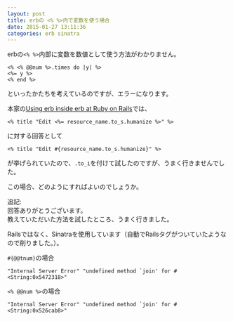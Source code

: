 ```yaml
---
layout: post
title: erbの <% %>内で変数を使う場合
date: 2015-01-27 13:11:36
categories: erb sinatra
---
```

<!-- {% raw %} -->
<p>erbの<code>&lt;% %&gt;</code>内部に変数を数値として使う方法がわかりません。</p>

<pre><code>&lt;% &lt;% @@num %&gt;.times do |y| %&gt;
&lt;%= y %&gt;
&lt;% end %&gt;
</code></pre>

<p>といったかたちを考えているのですが、エラーになります。</p>

<p>本家の<a href="https://stackoverflow.com/questions/16342828/using-erb-inside-erb-at-ruby-on-rails">Using erb inside erb at Ruby on Rails</a>では、</p>

<pre><code>&lt;% title "Edit &lt;%= resource_name.to_s.humanize %&gt;" %&gt;
</code></pre>

<p>に対する回答として</p>

<pre><code>&lt;% title "Edit #{resource_name.to_s.humanize}" %&gt;
</code></pre>

<p>が挙げられていたので、<code>.to_i</code>を付けて試したのですが、うまく行きませんでした。</p>

<p>この場合、どのようにすればよいのでしょうか。</p>

<p>追記:<br>
回答ありがとうございます。<br>
教えていただいた方法を試したところ、うまく行きました。</p>

<p>Railsではなく、Sinatraを使用しています（自動でRailsタグがついていたようなので削りました。）。</p>

<p><code>#{@@tnum}</code>の場合</p>

<pre><code>"Internal Server Error" "undefined method `join' for #&lt;String:0x5472318&gt;"
</code></pre>

<p><code>&lt;% @@num %&gt;</code>の場合</p>

<pre><code>"Internal Server Error" "undefined method `join' for #&lt;String:0x526cab8&gt;"
</code></pre>
<!-- {% endraw %} -->
